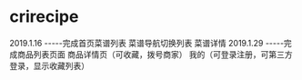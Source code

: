 # crirecipe

2019.1.16 -----完成首页菜谱列表 菜谱导航切换列表 菜谱详情
2019.1.29 -----完成商品列表页面 商品详情页（可收藏，拨号商家） 我的（可登录注册，可第三方登录，显示收藏列表）
